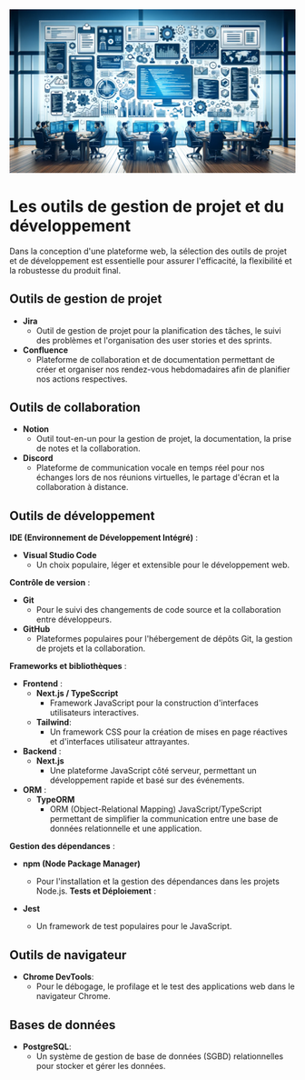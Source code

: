 <img src="../Assets/Images/project-management.png" alt="Outils" width="600">

# Les outils de gestion de projet et du développement

Dans la conception d'une plateforme web, la sélection des outils de projet et de développement est essentielle pour assurer l'efficacité, la flexibilité et la robustesse du produit final.

## Outils de gestion de projet

- **Jira**
  - Outil de gestion de projet pour la planification des tâches, le suivi des problèmes et l'organisation des user stories et des sprints.
- **Confluence**
  - Plateforme de collaboration et de documentation permettant de créer et organiser nos rendez-vous hebdomadaires afin de planifier nos actions respectives.

## Outils de collaboration

- **Notion**
  - Outil tout-en-un pour la gestion de projet, la documentation, la prise de notes et la collaboration.
- **Discord**
  - Plateforme de communication vocale en temps réel pour nos échanges lors de nos réunions virtuelles, le partage d'écran et la collaboration à distance.

## Outils de développement

**IDE (Environnement de Développement Intégré)** :

- **Visual Studio Code**
  - Un choix populaire, léger et extensible pour le développement web.

**Contrôle de version** :

- **Git**
  - Pour le suivi des changements de code source et la collaboration entre développeurs.
- **GitHub**
  - Plateformes populaires pour l'hébergement de dépôts Git, la gestion de projets et la collaboration.

**Frameworks et bibliothèques** :

- **Frontend** :
  - **Next.js / TypeSccript**
    - Framework JavaScript pour la construction d'interfaces utilisateurs interactives.
  - **Tailwind**:
    - Un framework CSS pour la création de mises en page réactives et d'interfaces utilisateur attrayantes.
- **Backend** :
  - **Next.js**
    - Une plateforme JavaScript côté serveur, permettant un développement rapide et basé sur des événements.
- **ORM** :
  - **TypeORM**
    - ORM (Object-Relational Mapping) JavaScript/TypeScript permettant de simplifier la communication entre une base de données relationnelle et une application.

**Gestion des dépendances** :

- **npm (Node Package Manager)**

  - Pour l'installation et la gestion des dépendances dans les projets Node.js.
    **Tests et Déploiement** :

- **Jest**
  - Un framework de test populaires pour le JavaScript.

## Outils de navigateur

- **Chrome DevTools**:
  - Pour le débogage, le profilage et le test des applications web dans le navigateur Chrome.

## Bases de données

- **PostgreSQL**:
  - Un système de gestion de base de données (SGBD) relationnelles pour stocker et gérer les données.
